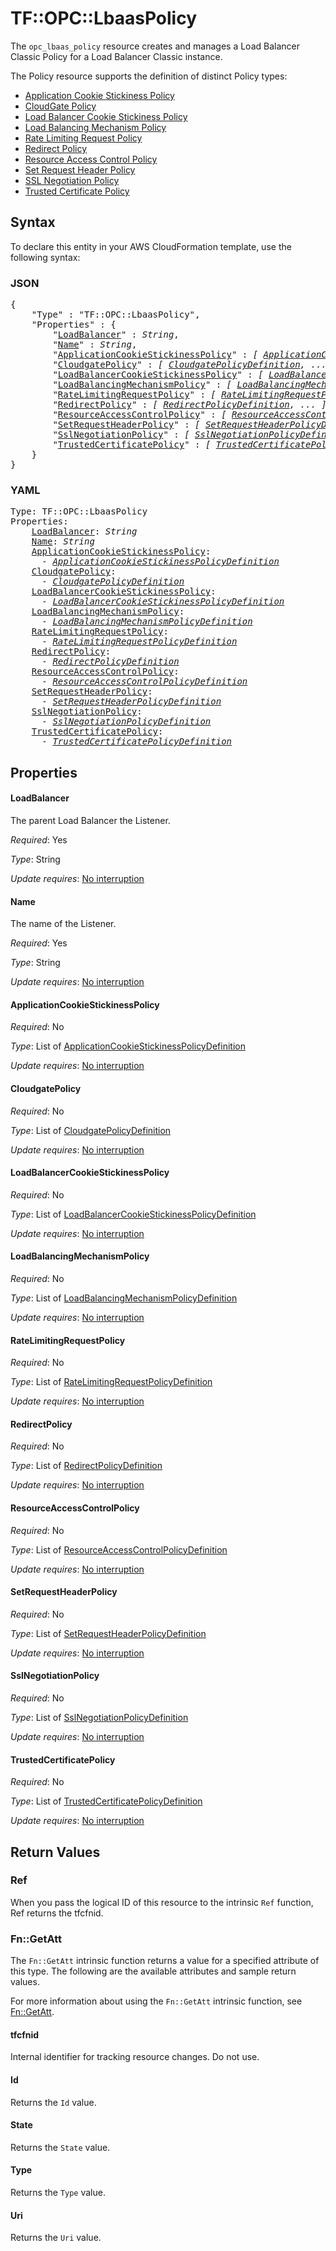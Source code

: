 # TF::OPC::LbaasPolicy

The `opc_lbaas_policy` resource creates and manages a Load Balancer Classic Policy for a Load Balancer Classic instance.

The Policy resource supports the definition of distinct Policy types:

- [Application Cookie Stickiness Policy](#application-cookie-stickiness-policy)
- [CloudGate Policy](#cloudgate-policy)
- [Load Balancer Cookie Stickiness Policy](#load-balancer-cookie-stickiness-policy)
- [Load Balancing Mechanism Policy](#load-balancing-mechanism-policy)
- [Rate Limiting Request Policy](#rate-limiting-request-policy)
- [Redirect Policy](#redirect-policy)
- [Resource Access Control Policy](#resource-access-control-policy)
- [Set Request Header Policy](#set-request-header-policy)
- [SSL Negotiation Policy](#set-negotiation-policy)
- [Trusted Certificate Policy](#trusted-certificate-policy)

## Syntax

To declare this entity in your AWS CloudFormation template, use the following syntax:

### JSON

<pre>
{
    "Type" : "TF::OPC::LbaasPolicy",
    "Properties" : {
        "<a href="#loadbalancer" title="LoadBalancer">LoadBalancer</a>" : <i>String</i>,
        "<a href="#name" title="Name">Name</a>" : <i>String</i>,
        "<a href="#applicationcookiestickinesspolicy" title="ApplicationCookieStickinessPolicy">ApplicationCookieStickinessPolicy</a>" : <i>[ <a href="applicationcookiestickinesspolicydefinition.md">ApplicationCookieStickinessPolicyDefinition</a>, ... ]</i>,
        "<a href="#cloudgatepolicy" title="CloudgatePolicy">CloudgatePolicy</a>" : <i>[ <a href="cloudgatepolicydefinition.md">CloudgatePolicyDefinition</a>, ... ]</i>,
        "<a href="#loadbalancercookiestickinesspolicy" title="LoadBalancerCookieStickinessPolicy">LoadBalancerCookieStickinessPolicy</a>" : <i>[ <a href="loadbalancercookiestickinesspolicydefinition.md">LoadBalancerCookieStickinessPolicyDefinition</a>, ... ]</i>,
        "<a href="#loadbalancingmechanismpolicy" title="LoadBalancingMechanismPolicy">LoadBalancingMechanismPolicy</a>" : <i>[ <a href="loadbalancingmechanismpolicydefinition.md">LoadBalancingMechanismPolicyDefinition</a>, ... ]</i>,
        "<a href="#ratelimitingrequestpolicy" title="RateLimitingRequestPolicy">RateLimitingRequestPolicy</a>" : <i>[ <a href="ratelimitingrequestpolicydefinition.md">RateLimitingRequestPolicyDefinition</a>, ... ]</i>,
        "<a href="#redirectpolicy" title="RedirectPolicy">RedirectPolicy</a>" : <i>[ <a href="redirectpolicydefinition.md">RedirectPolicyDefinition</a>, ... ]</i>,
        "<a href="#resourceaccesscontrolpolicy" title="ResourceAccessControlPolicy">ResourceAccessControlPolicy</a>" : <i>[ <a href="resourceaccesscontrolpolicydefinition.md">ResourceAccessControlPolicyDefinition</a>, ... ]</i>,
        "<a href="#setrequestheaderpolicy" title="SetRequestHeaderPolicy">SetRequestHeaderPolicy</a>" : <i>[ <a href="setrequestheaderpolicydefinition.md">SetRequestHeaderPolicyDefinition</a>, ... ]</i>,
        "<a href="#sslnegotiationpolicy" title="SslNegotiationPolicy">SslNegotiationPolicy</a>" : <i>[ <a href="sslnegotiationpolicydefinition.md">SslNegotiationPolicyDefinition</a>, ... ]</i>,
        "<a href="#trustedcertificatepolicy" title="TrustedCertificatePolicy">TrustedCertificatePolicy</a>" : <i>[ <a href="trustedcertificatepolicydefinition.md">TrustedCertificatePolicyDefinition</a>, ... ]</i>
    }
}
</pre>

### YAML

<pre>
Type: TF::OPC::LbaasPolicy
Properties:
    <a href="#loadbalancer" title="LoadBalancer">LoadBalancer</a>: <i>String</i>
    <a href="#name" title="Name">Name</a>: <i>String</i>
    <a href="#applicationcookiestickinesspolicy" title="ApplicationCookieStickinessPolicy">ApplicationCookieStickinessPolicy</a>: <i>
      - <a href="applicationcookiestickinesspolicydefinition.md">ApplicationCookieStickinessPolicyDefinition</a></i>
    <a href="#cloudgatepolicy" title="CloudgatePolicy">CloudgatePolicy</a>: <i>
      - <a href="cloudgatepolicydefinition.md">CloudgatePolicyDefinition</a></i>
    <a href="#loadbalancercookiestickinesspolicy" title="LoadBalancerCookieStickinessPolicy">LoadBalancerCookieStickinessPolicy</a>: <i>
      - <a href="loadbalancercookiestickinesspolicydefinition.md">LoadBalancerCookieStickinessPolicyDefinition</a></i>
    <a href="#loadbalancingmechanismpolicy" title="LoadBalancingMechanismPolicy">LoadBalancingMechanismPolicy</a>: <i>
      - <a href="loadbalancingmechanismpolicydefinition.md">LoadBalancingMechanismPolicyDefinition</a></i>
    <a href="#ratelimitingrequestpolicy" title="RateLimitingRequestPolicy">RateLimitingRequestPolicy</a>: <i>
      - <a href="ratelimitingrequestpolicydefinition.md">RateLimitingRequestPolicyDefinition</a></i>
    <a href="#redirectpolicy" title="RedirectPolicy">RedirectPolicy</a>: <i>
      - <a href="redirectpolicydefinition.md">RedirectPolicyDefinition</a></i>
    <a href="#resourceaccesscontrolpolicy" title="ResourceAccessControlPolicy">ResourceAccessControlPolicy</a>: <i>
      - <a href="resourceaccesscontrolpolicydefinition.md">ResourceAccessControlPolicyDefinition</a></i>
    <a href="#setrequestheaderpolicy" title="SetRequestHeaderPolicy">SetRequestHeaderPolicy</a>: <i>
      - <a href="setrequestheaderpolicydefinition.md">SetRequestHeaderPolicyDefinition</a></i>
    <a href="#sslnegotiationpolicy" title="SslNegotiationPolicy">SslNegotiationPolicy</a>: <i>
      - <a href="sslnegotiationpolicydefinition.md">SslNegotiationPolicyDefinition</a></i>
    <a href="#trustedcertificatepolicy" title="TrustedCertificatePolicy">TrustedCertificatePolicy</a>: <i>
      - <a href="trustedcertificatepolicydefinition.md">TrustedCertificatePolicyDefinition</a></i>
</pre>

## Properties

#### LoadBalancer

The parent Load Balancer the Listener.

_Required_: Yes

_Type_: String

_Update requires_: [No interruption](https://docs.aws.amazon.com/AWSCloudFormation/latest/UserGuide/using-cfn-updating-stacks-update-behaviors.html#update-no-interrupt)

#### Name

The name of the Listener.

_Required_: Yes

_Type_: String

_Update requires_: [No interruption](https://docs.aws.amazon.com/AWSCloudFormation/latest/UserGuide/using-cfn-updating-stacks-update-behaviors.html#update-no-interrupt)

#### ApplicationCookieStickinessPolicy

_Required_: No

_Type_: List of <a href="applicationcookiestickinesspolicydefinition.md">ApplicationCookieStickinessPolicyDefinition</a>

_Update requires_: [No interruption](https://docs.aws.amazon.com/AWSCloudFormation/latest/UserGuide/using-cfn-updating-stacks-update-behaviors.html#update-no-interrupt)

#### CloudgatePolicy

_Required_: No

_Type_: List of <a href="cloudgatepolicydefinition.md">CloudgatePolicyDefinition</a>

_Update requires_: [No interruption](https://docs.aws.amazon.com/AWSCloudFormation/latest/UserGuide/using-cfn-updating-stacks-update-behaviors.html#update-no-interrupt)

#### LoadBalancerCookieStickinessPolicy

_Required_: No

_Type_: List of <a href="loadbalancercookiestickinesspolicydefinition.md">LoadBalancerCookieStickinessPolicyDefinition</a>

_Update requires_: [No interruption](https://docs.aws.amazon.com/AWSCloudFormation/latest/UserGuide/using-cfn-updating-stacks-update-behaviors.html#update-no-interrupt)

#### LoadBalancingMechanismPolicy

_Required_: No

_Type_: List of <a href="loadbalancingmechanismpolicydefinition.md">LoadBalancingMechanismPolicyDefinition</a>

_Update requires_: [No interruption](https://docs.aws.amazon.com/AWSCloudFormation/latest/UserGuide/using-cfn-updating-stacks-update-behaviors.html#update-no-interrupt)

#### RateLimitingRequestPolicy

_Required_: No

_Type_: List of <a href="ratelimitingrequestpolicydefinition.md">RateLimitingRequestPolicyDefinition</a>

_Update requires_: [No interruption](https://docs.aws.amazon.com/AWSCloudFormation/latest/UserGuide/using-cfn-updating-stacks-update-behaviors.html#update-no-interrupt)

#### RedirectPolicy

_Required_: No

_Type_: List of <a href="redirectpolicydefinition.md">RedirectPolicyDefinition</a>

_Update requires_: [No interruption](https://docs.aws.amazon.com/AWSCloudFormation/latest/UserGuide/using-cfn-updating-stacks-update-behaviors.html#update-no-interrupt)

#### ResourceAccessControlPolicy

_Required_: No

_Type_: List of <a href="resourceaccesscontrolpolicydefinition.md">ResourceAccessControlPolicyDefinition</a>

_Update requires_: [No interruption](https://docs.aws.amazon.com/AWSCloudFormation/latest/UserGuide/using-cfn-updating-stacks-update-behaviors.html#update-no-interrupt)

#### SetRequestHeaderPolicy

_Required_: No

_Type_: List of <a href="setrequestheaderpolicydefinition.md">SetRequestHeaderPolicyDefinition</a>

_Update requires_: [No interruption](https://docs.aws.amazon.com/AWSCloudFormation/latest/UserGuide/using-cfn-updating-stacks-update-behaviors.html#update-no-interrupt)

#### SslNegotiationPolicy

_Required_: No

_Type_: List of <a href="sslnegotiationpolicydefinition.md">SslNegotiationPolicyDefinition</a>

_Update requires_: [No interruption](https://docs.aws.amazon.com/AWSCloudFormation/latest/UserGuide/using-cfn-updating-stacks-update-behaviors.html#update-no-interrupt)

#### TrustedCertificatePolicy

_Required_: No

_Type_: List of <a href="trustedcertificatepolicydefinition.md">TrustedCertificatePolicyDefinition</a>

_Update requires_: [No interruption](https://docs.aws.amazon.com/AWSCloudFormation/latest/UserGuide/using-cfn-updating-stacks-update-behaviors.html#update-no-interrupt)

## Return Values

### Ref

When you pass the logical ID of this resource to the intrinsic `Ref` function, Ref returns the tfcfnid.

### Fn::GetAtt

The `Fn::GetAtt` intrinsic function returns a value for a specified attribute of this type. The following are the available attributes and sample return values.

For more information about using the `Fn::GetAtt` intrinsic function, see [Fn::GetAtt](https://docs.aws.amazon.com/AWSCloudFormation/latest/UserGuide/intrinsic-function-reference-getatt.html).

#### tfcfnid

Internal identifier for tracking resource changes. Do not use.

#### Id

Returns the <code>Id</code> value.

#### State

Returns the <code>State</code> value.

#### Type

Returns the <code>Type</code> value.

#### Uri

Returns the <code>Uri</code> value.


